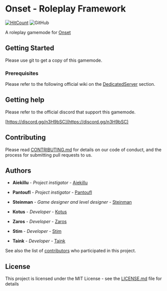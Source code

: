 # Onset - Roleplay Framework

[![HitCount](http://hits.dwyl.io/Kotus-s/onset-roleplay-framework.svg)](http://hits.dwyl.io/Kotus-s/onset-roleplay-framework) ![GitHub](https://img.shields.io/github/license/Kotus-s/onset-roleplay-framework)

A roleplay gamemode for [Onset](https://playonset.com/)

## Getting Started

Please use git to get a copy of this gamemode.

### Prerequisites

Please refer to the following official wiki on the [DedicatedServer](https://dev.playonset.com/wiki/DedicatedServer) section.

## Getting help

Please refer to the official discord that support this gamemode.

[https://discord.gg/n3H9bSC](https://discord.gg/n3H9bSC)

## Contributing

Please read [CONTRIBUTING.md](https://gist.github.com/PurpleBooth/b24679402957c63ec426) for details on our code of conduct, and the process for submitting pull requests to us.

## Authors

* **Aiekillu** - *Project instigator* - [Aiekillu](https://github.com/)
* **Pantoufl** - *Project instigator* - [Pantoufl](https://github.com/)

* **Steinman** - *Game designer and level designer* - [Steinman](https://github.com/Steinman)
* **Kotus** - *Developer* - [Kotus](https://github.com/Kotus-s)
* **Zaros** - *Developer* - [Zaros](https://github.com/ZarosLive)
* **Stim** - *Developer* - [Stim](https://github.com/)
* **Taink** - *Developer* - [Taink](https://github.com/Taink)

See also the list of [contributors](https://github.com/your/project/contributors) who participated in this project.

## License

This project is licensed under the MIT License - see the [LICENSE.md](LICENSE.md) file for details

